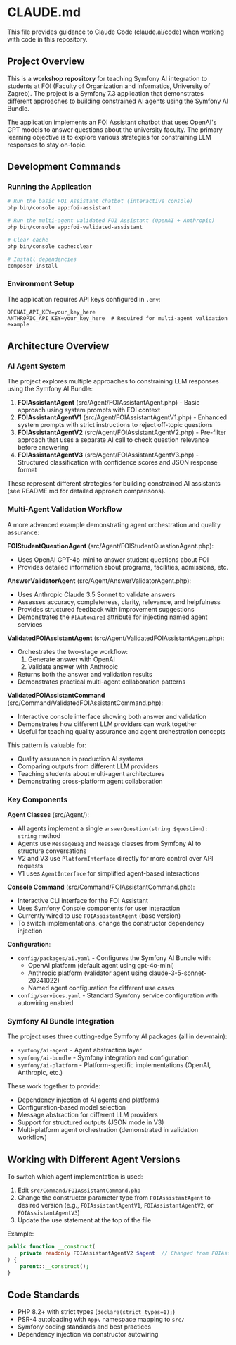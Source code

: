 # CLAUDE.md

This file provides guidance to Claude Code (claude.ai/code) when working with code in this repository.

## Project Overview

This is a **workshop repository** for teaching Symfony AI integration to students at FOI (Faculty of Organization and Informatics, University of Zagreb). The project is a Symfony 7.3 application that demonstrates different approaches to building constrained AI agents using the Symfony AI Bundle.

The application implements an FOI Assistant chatbot that uses OpenAI's GPT models to answer questions about the university faculty. The primary learning objective is to explore various strategies for constraining LLM responses to stay on-topic.

## Development Commands

### Running the Application

```bash
# Run the basic FOI Assistant chatbot (interactive console)
php bin/console app:foi-assistant

# Run the multi-agent validated FOI Assistant (OpenAI + Anthropic)
php bin/console app:foi-validated-assistant

# Clear cache
php bin/console cache:clear

# Install dependencies
composer install
```

### Environment Setup

The application requires API keys configured in `.env`:
```
OPENAI_API_KEY=your_key_here
ANTHROPIC_API_KEY=your_key_here  # Required for multi-agent validation example
```

## Architecture Overview

### AI Agent System

The project explores multiple approaches to constraining LLM responses using the Symfony AI Bundle:

1. **FOIAssistantAgent** (src/Agent/FOIAssistantAgent.php) - Basic approach using system prompts with FOI context
2. **FOIAssistantAgentV1** (src/Agent/FOIAssistantAgentV1.php) - Enhanced system prompts with strict instructions to reject off-topic questions
3. **FOIAssistantAgentV2** (src/Agent/FOIAssistantAgentV2.php) - Pre-filter approach that uses a separate AI call to check question relevance before answering
4. **FOIAssistantAgentV3** (src/Agent/FOIAssistantAgentV3.php) - Structured classification with confidence scores and JSON response format

These represent different strategies for building constrained AI assistants (see README.md for detailed approach comparisons).

### Multi-Agent Validation Workflow

A more advanced example demonstrating agent orchestration and quality assurance:

**FOIStudentQuestionAgent** (src/Agent/FOIStudentQuestionAgent.php):
- Uses OpenAI GPT-4o-mini to answer student questions about FOI
- Provides detailed information about programs, facilities, admissions, etc.

**AnswerValidatorAgent** (src/Agent/AnswerValidatorAgent.php):
- Uses Anthropic Claude 3.5 Sonnet to validate answers
- Assesses accuracy, completeness, clarity, relevance, and helpfulness
- Provides structured feedback with improvement suggestions
- Demonstrates the `#[Autowire]` attribute for injecting named agent services

**ValidatedFOIAssistantAgent** (src/Agent/ValidatedFOIAssistantAgent.php):
- Orchestrates the two-stage workflow:
  1. Generate answer with OpenAI
  2. Validate answer with Anthropic
- Returns both the answer and validation results
- Demonstrates practical multi-agent collaboration patterns

**ValidatedFOIAssistantCommand** (src/Command/ValidatedFOIAssistantCommand.php):
- Interactive console interface showing both answer and validation
- Demonstrates how different LLM providers can work together
- Useful for teaching quality assurance and agent orchestration concepts

This pattern is valuable for:
- Quality assurance in production AI systems
- Comparing outputs from different LLM providers
- Teaching students about multi-agent architectures
- Demonstrating cross-platform agent collaboration

### Key Components

**Agent Classes** (src/Agent/):
- All agents implement a single `answerQuestion(string $question): string` method
- Agents use `MessageBag` and `Message` classes from Symfony AI to structure conversations
- V2 and V3 use `PlatformInterface` directly for more control over API requests
- V1 uses `AgentInterface` for simplified agent-based interactions

**Console Command** (src/Command/FOIAssistantCommand.php):
- Interactive CLI interface for the FOI Assistant
- Uses Symfony Console components for user interaction
- Currently wired to use `FOIAssistantAgent` (base version)
- To switch implementations, change the constructor dependency injection

**Configuration**:
- `config/packages/ai.yaml` - Configures the Symfony AI Bundle with:
  - OpenAI platform (default agent using gpt-4o-mini)
  - Anthropic platform (validator agent using claude-3-5-sonnet-20241022)
  - Named agent configuration for different use cases
- `config/services.yaml` - Standard Symfony service configuration with autowiring enabled

### Symfony AI Bundle Integration

The project uses three cutting-edge Symfony AI packages (all in dev-main):
- `symfony/ai-agent` - Agent abstraction layer
- `symfony/ai-bundle` - Symfony integration and configuration
- `symfony/ai-platform` - Platform-specific implementations (OpenAI, Anthropic, etc.)

These work together to provide:
- Dependency injection of AI agents and platforms
- Configuration-based model selection
- Message abstraction for different LLM providers
- Support for structured outputs (JSON mode in V3)
- Multi-platform agent orchestration (demonstrated in validation workflow)

## Working with Different Agent Versions

To switch which agent implementation is used:

1. Edit `src/Command/FOIAssistantCommand.php`
2. Change the constructor parameter type from `FOIAssistantAgent` to desired version (e.g., `FOIAssistantAgentV1`, `FOIAssistantAgentV2`, or `FOIAssistantAgentV3`)
3. Update the use statement at the top of the file

Example:
```php
public function __construct(
    private readonly FOIAssistantAgentV2 $agent  // Changed from FOIAssistantAgent
) {
    parent::__construct();
}
```

## Code Standards

- PHP 8.2+ with strict types (`declare(strict_types=1);`)
- PSR-4 autoloading with `App\` namespace mapping to `src/`
- Symfony coding standards and best practices
- Dependency injection via constructor autowiring
